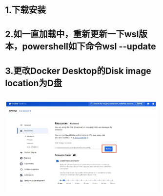 # 
# 1.下载安装
# 2.如一直加载中，重新更新一下wsl版本，powershell如下命令wsl --update
# 3.更改Docker Desktop的Disk image location为D盘
# 
![](assets/docker1.png)
